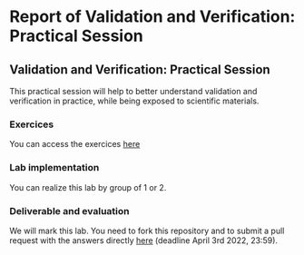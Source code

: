 # Report of Validation and Verification: Practical Session

## Validation and Verification: Practical Session

This practical session will help to better understand validation and verification in practice, while being exposed to scientific materials.

### Exercices

You can access the exercices [here](sujet.md)

### Lab implementation

You can realize this lab by group of 1 or 2. 

### Deliverable and evaluation

We will mark this lab. You need to fork this repository and to submit a pull request with the answers directly [here](sujet.md) (deadline April 3rd 2022, 23:59).

